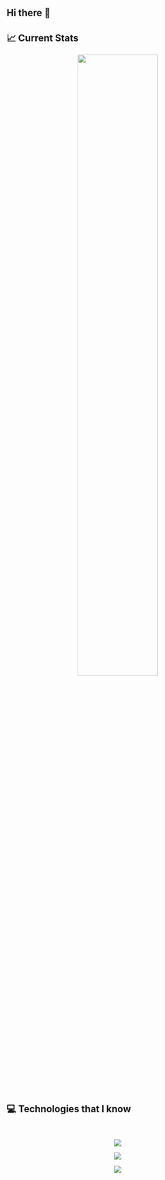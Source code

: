 ## Hi there 👋

## :chart_with_upwards_trend: Current Stats

<p align="center">
  <img width="60%" src="https://github-readme-streak-stats.herokuapp.com?user=Naimul9&theme=react&hide_border=true&background=0D1117&stroke=0D1117&fire=FF1CF7&sideLabels=00F0FF&currStreakNum=FF1CF7&ring=FF1CF7&currStreakLabel=FF1CF7&sideNums=00F0FF" />
</p>

## :computer: Technologies that I know

<br>
<p align="center">
<a href="https://reactjs.org/" title="React"><img src="icons/react.png" /></a>
</p>
<p align="center">
<a href="https://reactjs.org/" title="React"><img src="icons/react.png" /></a>
</p>
<p align="center">
<a href="https://reactjs.org/" title="React"><img src="icons/react.png" /></a>
</p><br/>
